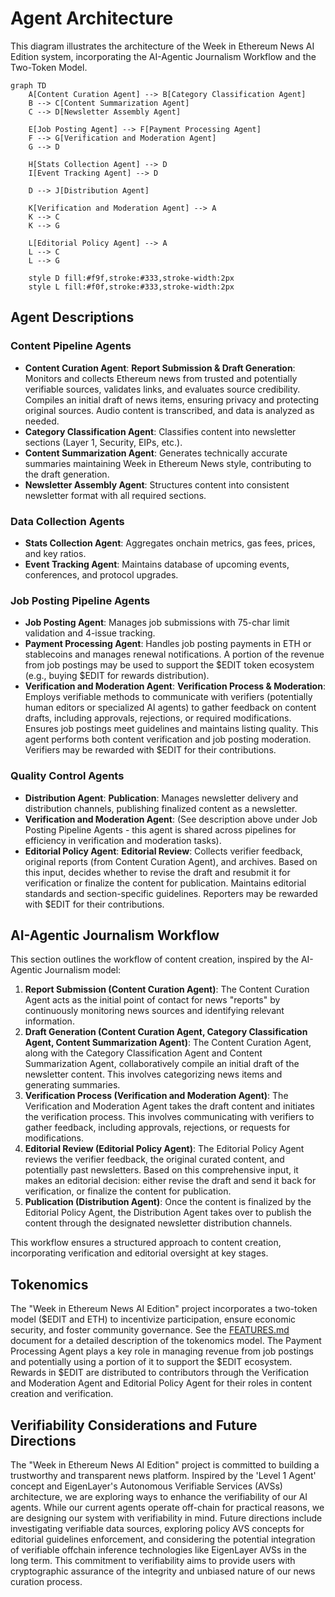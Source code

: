# Agent Architecture

This diagram illustrates the architecture of the Week in Ethereum News AI Edition system, incorporating the AI-Agentic Journalism Workflow and the Two-Token Model.

```mermaid
graph TD
    A[Content Curation Agent] --> B[Category Classification Agent]
    B --> C[Content Summarization Agent]
    C --> D[Newsletter Assembly Agent]

    E[Job Posting Agent] --> F[Payment Processing Agent]
    F --> G[Verification and Moderation Agent]
    G --> D

    H[Stats Collection Agent] --> D
    I[Event Tracking Agent] --> D

    D --> J[Distribution Agent]

    K[Verification and Moderation Agent] --> A
    K --> C
    K --> G

    L[Editorial Policy Agent] --> A
    L --> C
    L --> G

    style D fill:#f9f,stroke:#333,stroke-width:2px
    style L fill:#f0f,stroke:#333,stroke-width:2px
```

## Agent Descriptions

### Content Pipeline Agents
- **Content Curation Agent**: **Report Submission & Draft Generation**: Monitors and collects Ethereum news from trusted and potentially verifiable sources, validates links, and evaluates source credibility.  Compiles an initial draft of news items, ensuring privacy and protecting original sources. Audio content is transcribed, and data is analyzed as needed.
- **Category Classification Agent**: Classifies content into newsletter sections (Layer 1, Security, EIPs, etc.).
- **Content Summarization Agent**: Generates technically accurate summaries maintaining Week in Ethereum News style, contributing to the draft generation.
- **Newsletter Assembly Agent**: Structures content into consistent newsletter format with all required sections.

### Data Collection Agents
- **Stats Collection Agent**: Aggregates onchain metrics, gas fees, prices, and key ratios.
- **Event Tracking Agent**: Maintains database of upcoming events, conferences, and protocol upgrades.

### Job Posting Pipeline Agents
- **Job Posting Agent**: Manages job submissions with 75-char limit validation and 4-issue tracking.
- **Payment Processing Agent**: Handles job posting payments in ETH or stablecoins and manages renewal notifications. A portion of the revenue from job postings may be used to support the $EDIT token ecosystem (e.g., buying $EDIT for rewards distribution).
- **Verification and Moderation Agent**: **Verification Process & Moderation**: Employs verifiable methods to communicate with verifiers (potentially human editors or specialized AI agents) to gather feedback on content drafts, including approvals, rejections, or required modifications. Ensures job postings meet guidelines and maintains listing quality. This agent performs both content verification and job posting moderation.  Verifiers may be rewarded with $EDIT for their contributions.

### Quality Control Agents
- **Distribution Agent**: **Publication**: Manages newsletter delivery and distribution channels, publishing finalized content as a newsletter.
- **Verification and Moderation Agent**: (See description above under Job Posting Pipeline Agents - this agent is shared across pipelines for efficiency in verification and moderation tasks).
- **Editorial Policy Agent**: **Editorial Review**: Collects verifier feedback, original reports (from Content Curation Agent), and archives. Based on this input, decides whether to revise the draft and resubmit it for verification or finalize the content for publication. Maintains editorial standards and section-specific guidelines.  Reporters may be rewarded with $EDIT for their contributions.

## AI-Agentic Journalism Workflow

This section outlines the workflow of content creation, inspired by the AI-Agentic Journalism model:

1.  **Report Submission (Content Curation Agent)**: The Content Curation Agent acts as the initial point of contact for news "reports" by continuously monitoring news sources and identifying relevant information.
2.  **Draft Generation (Content Curation Agent, Category Classification Agent, Content Summarization Agent)**: The Content Curation Agent, along with the Category Classification Agent and Content Summarization Agent, collaboratively compile an initial draft of the newsletter content. This involves categorizing news items and generating summaries.
3.  **Verification Process (Verification and Moderation Agent)**: The Verification and Moderation Agent takes the draft content and initiates the verification process. This involves communicating with verifiers to gather feedback, including approvals, rejections, or requests for modifications.
4.  **Editorial Review (Editorial Policy Agent)**: The Editorial Policy Agent reviews the verifier feedback, the original curated content, and potentially past newsletters. Based on this comprehensive input, it makes an editorial decision: either revise the draft and send it back for verification, or finalize the content for publication.
5.  **Publication (Distribution Agent)**: Once the content is finalized by the Editorial Policy Agent, the Distribution Agent takes over to publish the content through the designated newsletter distribution channels.

This workflow ensures a structured approach to content creation, incorporating verification and editorial oversight at key stages.

## Tokenomics

The "Week in Ethereum News AI Edition" project incorporates a two-token model ($EDIT and ETH) to incentivize participation, ensure economic security, and foster community governance.  See the [FEATURES.md](FEATURES.md) document for a detailed description of the tokenomics model.  The Payment Processing Agent plays a key role in managing revenue from job postings and potentially using a portion of it to support the $EDIT ecosystem.  Rewards in $EDIT are distributed to contributors through the Verification and Moderation Agent and Editorial Policy Agent for their roles in content creation and verification.

## Verifiability Considerations and Future Directions

The "Week in Ethereum News AI Edition" project is committed to building a trustworthy and transparent news platform.  Inspired by the 'Level 1 Agent' concept and EigenLayer's Autonomous Verifiable Services (AVSs) architecture, we are exploring ways to enhance the verifiability of our AI agents.  While our current agents operate off-chain for practical reasons, we are designing our system with verifiability in mind.  Future directions include investigating verifiable data sources, exploring policy AVS concepts for editorial guidelines enforcement, and considering the potential integration of verifiable offchain inference technologies like EigenLayer AVSs in the long term.  This commitment to verifiability aims to provide users with cryptographic assurance of the integrity and unbiased nature of our news curation process.
